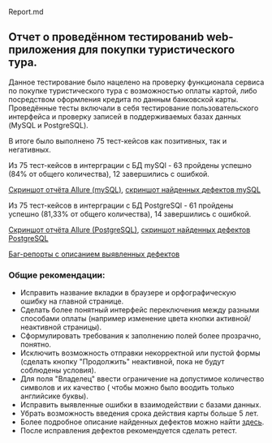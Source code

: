 Report.md
## Отчет о проведённом тестированиb web-приложения для покупки туристического тура.

Данное тестирование было нацелено на проверку функционала сервиса по покупке туристического тура с возможностью оплаты картой, 
либо посредством оформления кредита по данным банковской карты.
Проведённые тесты включали в себя тестирование пользовательского интерфейса и проверку записей в поддерживаемых базах данных (MySQL и PostgreSQL). 

В итоге было выполнено 75 тест-кейсов как позитивных, так и негативных. 

Из 75 тест-кейсов в интерграции с БД mySQl - 63 пройдены успешно (84% от общего количества), 12 завершились с ошибкой. 

[Скриншот отчёта Allure (mySQL)](https://github.com/Nadine0109/GraduationProject/blob/master/Documentation/Screenshots%20for%20report/mySQL/mySql%20overview.jpg), [скриншот найденных дефектов mySQL](https://github.com/Nadine0109/GraduationProject/blob/master/Documentation/Screenshots%20for%20report/mySQL/mySql%20defects.jpg) 

Из 75 тест-кейсов в интерграции с БД PostgreSQl - 61 пройдены успешно (81,33% от общего количества), 14 завершились с ошибкой. 

[Скриншот отчёта Allure (PostgreSQL)](https://github.com/Nadine0109/GraduationProject/blob/master/Documentation/Screenshots%20for%20report/PostgreSQL/postgresoverview.jpg), [скриншот найденных дефектов PostgreSQL](https://github.com/Nadine0109/GraduationProject/blob/master/Documentation/Screenshots%20for%20report/PostgreSQL/postgresoverview.jpg) 

[Баг-репорты с описанием выявленных дефектов](https://github.com/Nadine0109/GraduationProject/issues)


### Общие рекомендации:
- Исправить название вкладки в браузере и орфографическую ошибку на главной странице.
- Сделать более понятный интерфейс переключения между разными способами оплаты (например изменение цвета кнопки активной/неактивной страницы).
- Сформулировать требования к заполнению полей более прозрачно, понятно. 
- Исключить возможность отправки некорректной или пустой формы (сделать кнопку "Продолжить" неактивной, пока не будут соблюдены условия).
- Для поля "Владелец" ввести ограничение на допустимое количество символов и их качество ( чтобы можно было воодить только английсике буквы). 
- Исправить выявленные ошибки в взаимодействии с базами данных.
- Убрать возможность введения срока действия карты больше 5 лет. 
- Более подробное описание найденных дефектов можно найти [здесь](https://github.com/Nadine0109/GraduationProject/issues).
- После исправления дефектов рекомендуется сделать ретест.

